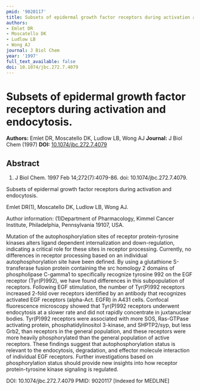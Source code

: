 ```yaml
---
pmid: '9020117'
title: Subsets of epidermal growth factor receptors during activation and endocytosis.
authors:
- Emlet DR
- Moscatello DK
- Ludlow LB
- Wong AJ
journal: J Biol Chem
year: '1997'
full_text_available: false
doi: 10.1074/jbc.272.7.4079
---
```


# Subsets of epidermal growth factor receptors during activation and endocytosis.
**Authors:** Emlet DR, Moscatello DK, Ludlow LB, Wong AJ
**Journal:** J Biol Chem (1997)
**DOI:** [10.1074/jbc.272.7.4079](https://doi.org/10.1074/jbc.272.7.4079)

## Abstract

1. J Biol Chem. 1997 Feb 14;272(7):4079-86. doi: 10.1074/jbc.272.7.4079.

Subsets of epidermal growth factor receptors during activation and endocytosis.

Emlet DR(1), Moscatello DK, Ludlow LB, Wong AJ.

Author information:
(1)Department of Pharmacology, Kimmel Cancer Institute, Philadelphia, 
Pennsylvania 19107, USA.

Mutation of the autophosphorylation sites of receptor protein-tyrosine kinases 
alters ligand dependent internalization and down-regulation, indicating a 
critical role for these sites in receptor processing. Currently, no differences 
in receptor processing based on an individual autophosphorylation site have been 
defined. By using a glutathione S-transferase fusion protein containing the src 
homology 2 domains of phospholipase C-gamma1 to specifically recognize tyrosine 
992 on the EGF receptor (Tyr(P)992), we have found differences in this 
subpopulation of receptors. Following EGF stimulation, the number of Tyr(P)992 
receptors increased 2-fold over receptors identified by an antibody that 
recognizes activated EGF receptors (alpha-Act. EGFR) in A431 cells. Confocal 
fluorescence microscopy showed that Tyr(P)992 receptors underwent endocytosis at 
a slower rate and did not rapidly concentrate in juxtanuclear bodies. Tyr(P)992 
receptors were associated with more SOS, Ras-GTPase activating protein, 
phosphatidylinositol 3-kinase, and SHPTP2/syp, but less Grb2, than receptors in 
the general population, and these receptors were more heavily phosphorylated 
than the general population of active receptors. These findings suggest that 
autophosphorylation status is relevant to the endocytosis, degradation, and 
effector molecule interaction of individual EGF receptors. Further 
investigations based on phosphorylation status should provide new insights into 
how receptor protein-tyrosine kinase signaling is regulated.

DOI: 10.1074/jbc.272.7.4079
PMID: 9020117 [Indexed for MEDLINE]
